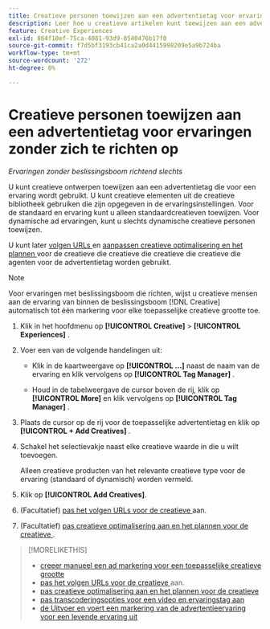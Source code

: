 ```yaml
---
title: Creatieve personen toewijzen aan een advertentietag voor ervaringen zonder zich te richten op
description: Leer hoe u creatieve artikelen kunt toewijzen aan een advertentietag voor een bepaalde creatieve grootte.
feature: Creative Experiences
exl-id: 864f10ef-75ca-4081-93d9-8540476b17f0
source-git-commit: f7d5bf3193cb41ca2a0d4415998209e5a9b724ba
workflow-type: tm+mt
source-wordcount: '272'
ht-degree: 0%

---
```


# Creatieve personen toewijzen aan een advertentietag voor ervaringen zonder zich te richten op

*Ervaringen zonder beslissingsboom richtend slechts*

U kunt creatieve ontwerpen toewijzen aan een advertentietag die voor een ervaring wordt gebruikt. U kunt creatieve elementen uit de creatieve bibliotheek gebruiken die zijn opgegeven in de ervaringsinstellingen. Voor de standaard en ervaring kunt u alleen standaardcreatieven toewijzen. Voor dynamische ad ervaringen, kunt u slechts dynamische creatieve personen toewijzen.<!-- Clarify what this does. It adds the image to the experience, but how does optimization work with multiple ad tags? -->

U kunt later [ volgen URLs ](experience-tracking-urls-no-targeting.md) en [ aanpassen creatieve optimalisering en het plannen ](experience-optimization-scheduling-no-targeting.md) voor de creatieve die creatieve die creatieve die creatieve die agenten voor de advertentietag worden gebruikt.

>[!NOTE]
>
>Voor ervaringen met beslissingsboom die richten, wijst u creatieve mensen aan de ervaring van binnen de beslissingsboom [!DNL Creative] automatisch tot één markering voor elke toepasselijke creatieve grootte toe.

1. Klik in het hoofdmenu op **[!UICONTROL Creative]** > **[!UICONTROL Experiences]** .

1. Voer een van de volgende handelingen uit:

   * Klik in de kaartweergave op **[!UICONTROL ...]** naast de naam van de ervaring en klik vervolgens op **[!UICONTROL Tag Manager]** .

   * Houd in de tabelweergave de cursor boven de rij, klik op **[!UICONTROL More]** en klik vervolgens op **[!UICONTROL Tag Manager]** .

1. Plaats de cursor op de rij voor de toepasselijke advertentietag en klik op **[!UICONTROL + Add Creatives]** . <!-- Tag Manager has only a list view, but no card view, as of 2/2. -->

1. Schakel het selectievakje naast elke creatieve waarde in die u wilt toevoegen.

   Alleen creatieve producten van het relevante creatieve type voor de ervaring (standaard of dynamisch) worden vermeld.

1. Klik op **[!UICONTROL Add Creatives]**.

1. (Facultatief) [ pas het volgen URLs voor de creatieve ](experience-tracking-urls-no-targeting.md) aan.

1. (Facultatief) [ pas creatieve optimalisering aan en het plannen voor de creatieve ](experience-optimization-scheduling-no-targeting.md).

>[!MORELIKETHIS]
>* [ creeer manueel een ad markering voor een toepasselijke creatieve grootte ](experience-tag-create-manually.md)
>* [ pas het volgen URLs voor de creatieve ](experience-tracking-urls-no-targeting.md) aan.
>* [ pas creatieve optimalisering aan en het plannen voor de creatieve ](experience-optimization-scheduling-no-targeting.md)
>* [ pas transcoderingsopties voor een video en ervaringstag aan ](experience-tag-video-transcoding.md)
>* [ de Uitvoer en voert een markering van de advertentieervaring voor een levende ervaring uit ](experience-tag-export.md)
